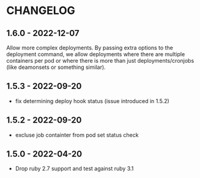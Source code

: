 # CHANGELOG

## 1.6.0 - 2022-12-07

Allow more complex deployments. By passing extra options to the deployment command, we allow deployments where there are multiple containers per pod or where there is more than just deployments/cronjobs (like deamonsets or something similar).

## 1.5.3 - 2022-09-20

- fix determining deploy hook status (issue introduced in 1.5.2)

## 1.5.2 - 2022-09-20

- excluse job containter from pod set status check

## 1.5.0 - 2022-04-20

- Drop ruby 2.7 support and test against ruby 3.1
